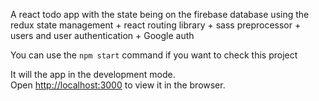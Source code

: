 A react todo app with the state being on the firebase database using the redux state management + react routing library + sass preprocessor + users and user authentication + Google auth

You can use the `npm start` command if you want to check this project

It will the app in the development mode.<br />
Open [http://localhost:3000](http://localhost:3000) to view it in the browser.
